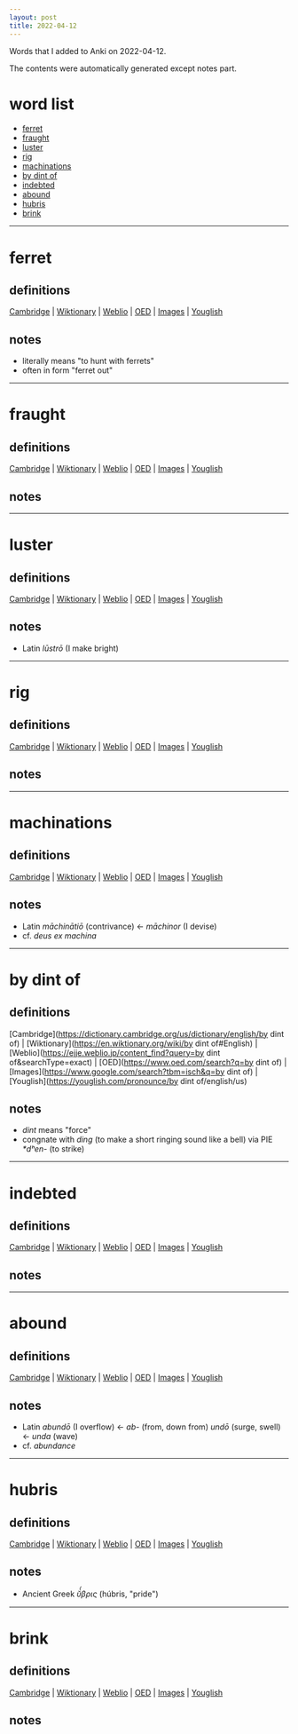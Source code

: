 ```yaml
---
layout: post
title: 2022-04-12
---
```


Words that I added to Anki on 2022-04-12.

The contents were automatically generated except notes part.
# word list
- [ferret](#ferret)
- [fraught](#fraught)
- [luster](#luster)
- [rig](#rig)
- [machinations](#machinations)
- [by dint of](#by-dint-of)
- [indebted](#indebted)
- [abound](#abound)
- [hubris](#hubris)
- [brink](#brink)

---

# ferret
## definitions
[Cambridge](https://dictionary.cambridge.org/us/dictionary/english/ferret)
|
[Wiktionary](https://en.wiktionary.org/wiki/ferret#English)
|
[Weblio](https://ejje.weblio.jp/content_find?query=ferret&searchType=exact)
|
[OED](https://www.oed.com/search?q=ferret)
|
[Images](https://www.google.com/search?tbm=isch&q=ferret)
|
[Youglish](https://youglish.com/pronounce/ferret/english/us)

## notes
- literally means "to hunt with ferrets"
- often in form "ferret out"

---

# fraught
## definitions
[Cambridge](https://dictionary.cambridge.org/us/dictionary/english/fraught)
|
[Wiktionary](https://en.wiktionary.org/wiki/fraught#English)
|
[Weblio](https://ejje.weblio.jp/content_find?query=fraught&searchType=exact)
|
[OED](https://www.oed.com/search?q=fraught)
|
[Images](https://www.google.com/search?tbm=isch&q=fraught)
|
[Youglish](https://youglish.com/pronounce/fraught/english/us)

## notes

---

# luster
## definitions
[Cambridge](https://dictionary.cambridge.org/us/dictionary/english/luster)
|
[Wiktionary](https://en.wiktionary.org/wiki/luster#English)
|
[Weblio](https://ejje.weblio.jp/content_find?query=luster&searchType=exact)
|
[OED](https://www.oed.com/search?q=luster)
|
[Images](https://www.google.com/search?tbm=isch&q=luster)
|
[Youglish](https://youglish.com/pronounce/luster/english/us)

## notes
- Latin *lūstrō* (I make bright)

---

# rig
## definitions
[Cambridge](https://dictionary.cambridge.org/us/dictionary/english/rig)
|
[Wiktionary](https://en.wiktionary.org/wiki/rig#English)
|
[Weblio](https://ejje.weblio.jp/content_find?query=rig&searchType=exact)
|
[OED](https://www.oed.com/search?q=rig)
|
[Images](https://www.google.com/search?tbm=isch&q=rig)
|
[Youglish](https://youglish.com/pronounce/rig/english/us)

## notes

---

# machinations
## definitions
[Cambridge](https://dictionary.cambridge.org/us/dictionary/english/machinations)
|
[Wiktionary](https://en.wiktionary.org/wiki/machinations#English)
|
[Weblio](https://ejje.weblio.jp/content_find?query=machinations&searchType=exact)
|
[OED](https://www.oed.com/search?q=machinations)
|
[Images](https://www.google.com/search?tbm=isch&q=machinations)
|
[Youglish](https://youglish.com/pronounce/machinations/english/us)

## notes
- Latin *māchinātiō* (contrivance) <- *māchinor* (I devise)
- cf. *deus ex machina*

---

# by dint of
## definitions
[Cambridge](https://dictionary.cambridge.org/us/dictionary/english/by dint of)
|
[Wiktionary](https://en.wiktionary.org/wiki/by dint of#English)
|
[Weblio](https://ejje.weblio.jp/content_find?query=by dint of&searchType=exact)
|
[OED](https://www.oed.com/search?q=by dint of)
|
[Images](https://www.google.com/search?tbm=isch&q=by dint of)
|
[Youglish](https://youglish.com/pronounce/by dint of/english/us)

## notes
- *dint* means "force"
- congnate with *ding* (to make a short ringing sound like a bell) via PIE *\*dʰen-* (to strike)

---

# indebted
## definitions
[Cambridge](https://dictionary.cambridge.org/us/dictionary/english/indebted)
|
[Wiktionary](https://en.wiktionary.org/wiki/indebted#English)
|
[Weblio](https://ejje.weblio.jp/content_find?query=indebted&searchType=exact)
|
[OED](https://www.oed.com/search?q=indebted)
|
[Images](https://www.google.com/search?tbm=isch&q=indebted)
|
[Youglish](https://youglish.com/pronounce/indebted/english/us)

## notes

---

# abound
## definitions
[Cambridge](https://dictionary.cambridge.org/us/dictionary/english/abound)
|
[Wiktionary](https://en.wiktionary.org/wiki/abound#English)
|
[Weblio](https://ejje.weblio.jp/content_find?query=abound&searchType=exact)
|
[OED](https://www.oed.com/search?q=abound)
|
[Images](https://www.google.com/search?tbm=isch&q=abound)
|
[Youglish](https://youglish.com/pronounce/abound/english/us)

## notes
- Latin *abundō* (I overflow) <- *ab-* (from, down from) *undō* (surge, swell) <- *unda* (wave)
- cf. *abundance*

---

# hubris
## definitions
[Cambridge](https://dictionary.cambridge.org/us/dictionary/english/hubris)
|
[Wiktionary](https://en.wiktionary.org/wiki/hubris#English)
|
[Weblio](https://ejje.weblio.jp/content_find?query=hubris&searchType=exact)
|
[OED](https://www.oed.com/search?q=hubris)
|
[Images](https://www.google.com/search?tbm=isch&q=hubris)
|
[Youglish](https://youglish.com/pronounce/hubris/english/us)

## notes
- Ancient Greek *ῠ̔́βρις* (húbris, "pride")

---

# brink
## definitions
[Cambridge](https://dictionary.cambridge.org/us/dictionary/english/brink)
|
[Wiktionary](https://en.wiktionary.org/wiki/brink#English)
|
[Weblio](https://ejje.weblio.jp/content_find?query=brink&searchType=exact)
|
[OED](https://www.oed.com/search?q=brink)
|
[Images](https://www.google.com/search?tbm=isch&q=brink)
|
[Youglish](https://youglish.com/pronounce/brink/english/us)

## notes

